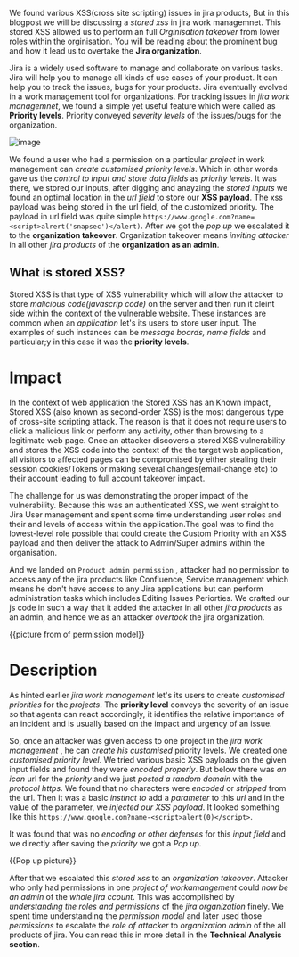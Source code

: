 
We found various XSS(cross site scripting) issues in jira products, But in this blogpost we will be discussing a *stored xss* in jira work managemnet. This stored XSS allowed us to perform an full *Orginisation takeover* from lower roles within the orginisation.  You will be reading about the prominent bug and how it lead us to overtake the **Jira organization**.

Jira is a widely used software to manage and collaborate on various tasks. Jira will help you to manage all kinds of use cases of your product. It can help you to track the issues, bugs for your products. Jira eventually evolved in a work management tool for organizations. For tracking issues in _jira work managemnet_, we found a simple yet useful feature which were called as **Priority levels**. Priority conveyed *severity levels* of the issues/bugs for the organization. 

![image](https://user-images.githubusercontent.com/88488902/197689393-11e813bc-c8d5-4f14-9b3a-f9b0b93df768.png)


We found a user who had a permission on a particular *project* in work management can *create customised priority levels*. Which in other words gave us the *control to input and store data fields* as *priority levels*.  It was there, we stored our inputs, after digging and anayzing the *stored inputs* we found an optimal location in the *url field* to store our **XSS payload**. The xss payload was being stored in the url field, of the customized priority. The payload in url field was quite simple  `https://www.google.com?name=<script>alrert('snapsec')</alert)`. After we got the *pop up* we escalated it to the **organization takeover**. Organization takeover means *inviting attacker* in all other *jira products* of the **organization as an admin**. 

## What is stored XSS?

Stored XSS is that type of XSS vulnerability which will allow the attacker to store *malicious code(javascrip code)* on the server and then run it cleint side within the context of the vulnerable website. These instances are common when an *application* let's its users to store user input. The examples of such instances can be *message boards, name fields* and particular;y in this case it was the **priority levels**.


#  Impact

In the context of web application the Stored XSS has an Known impact, Stored XSS (also known as second-order XSS) is the most dangerous type of cross-site scripting attack. The reason is that it does not require users to click a malicious link or perform any activity, other than browsing to a legitimate web page. Once an attacker discovers a stored XSS vulnerability and stores the XSS code into the context of the the target web application, all visitors to affected pages can be compromised by either stealing their session cookies/Tokens or making several changes(email-change etc) to their account leading to full account takeover impact.

The challenge for us was demonstrating the proper impact of the vulnerability. Because this was an authenticated XSS, we went straight to Jira User management and spent some time understanding user roles and their and levels of access within the application.The goal was to find the lowest-level role possible that could create the Custom Priority with an XSS payload and then deliver the attack to Admin/Super admins within the organisation.

And we landed on  `Product admin permission`  , attacker had no permission to access any of the jira products like Confluence, Service management which means he don't have access to any Jira applications but can perform administration tasks which includes Editing Issues Periorties. We crafted our js code in such a way that it added the attacker in all other *jira products* as an admin, and hence we as an attacker *overtook* the jira organization.

{{picture from of permission model}}


# Description

As hinted earlier *jira work management* let's its users to create *customised priorities* for the *projects*. The **priority level** conveys the severity of an issue so that agents can react accordingly, it identifies the relative importance of an incident and is usually based on the impact and urgency of an issue.

So, once an attacker was given access to one project in the *jira work management* , he can *create his customised* priority levels. We created one *customised priority level*.  We tried various basic XSS payloads on the given input fields and found they were *encoded properly*. But below there was *an icon* url for the *priority* and we just *posted a random domain* with the *protocol https*. We found that no characters were *encoded* or *stripped* from the url. Then it was a basic *instinct to* add a *parameter* to this *url* and in the value of the parameter, we *injected our XSS payload*.  It looked something like this `https://www.google.com?name-<script>alert(0)</script>`. 

It was found that was no *encoding or other defenses* for this *input field* and we directly after saving the *priority* we got a *Pop up*.

{{Pop up picture}}

After that we escalated this *stored xss* to an *organization takeover*. Attacker who only had permissions in one *project of workamangement* could *now be an admin* of the *whole jira ccount*. This was accomplished by *understanding the roles and permissions* of the *jira organization* finely. We spent time understanding the *permission model* and later used those *permissions*  to escalate the *role of attacker* to *organization admin* of the all products of jira. You can read this in more detail in the **Technical Analysis section**.
